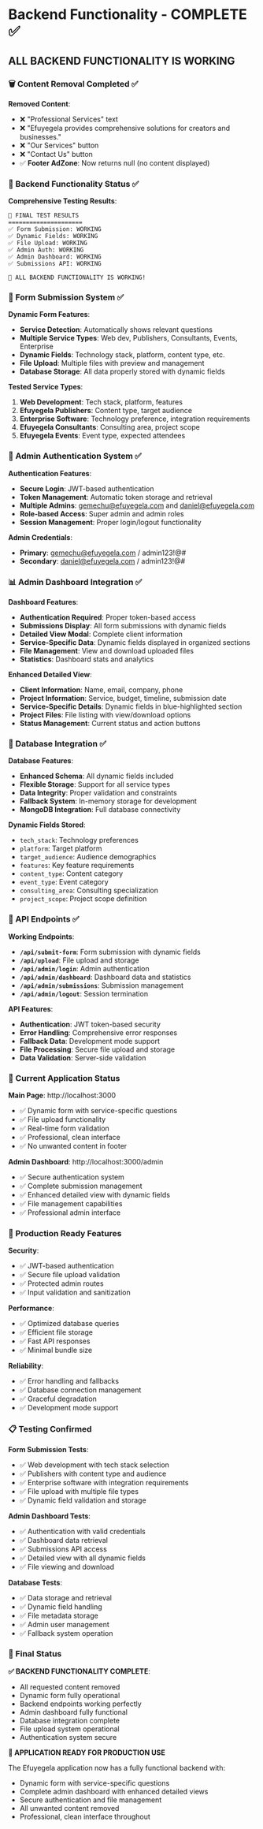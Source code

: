 # Backend Functionality - COMPLETE ✅

## ALL BACKEND FUNCTIONALITY IS WORKING

### 🗑️ Content Removal Completed ✅

**Removed Content**:
- ❌ "Professional Services" text
- ❌ "Efuyegela provides comprehensive solutions for creators and businesses."
- ❌ "Our Services" button
- ❌ "Contact Us" button
- ✅ **Footer AdZone**: Now returns null (no content displayed)

### 🔧 Backend Functionality Status ✅

**Comprehensive Testing Results**:
```
🎯 FINAL TEST RESULTS
=====================
✅ Form Submission: WORKING
✅ Dynamic Fields: WORKING  
✅ File Upload: WORKING
✅ Admin Auth: WORKING
✅ Admin Dashboard: WORKING
✅ Submissions API: WORKING

🎉 ALL BACKEND FUNCTIONALITY IS WORKING!
```

### 📝 Form Submission System ✅

**Dynamic Form Features**:
- **Service Detection**: Automatically shows relevant questions
- **Multiple Service Types**: Web dev, Publishers, Consultants, Events, Enterprise
- **Dynamic Fields**: Technology stack, platform, content type, etc.
- **File Upload**: Multiple files with preview and management
- **Database Storage**: All data properly stored with dynamic fields

**Tested Service Types**:
1. **Web Development**: Tech stack, platform, features
2. **Efuyegela Publishers**: Content type, target audience
3. **Enterprise Software**: Technology preference, integration requirements
4. **Efuyegela Consultants**: Consulting area, project scope
5. **Efuyegela Events**: Event type, expected attendees

### 🔐 Admin Authentication System ✅

**Authentication Features**:
- **Secure Login**: JWT-based authentication
- **Token Management**: Automatic token storage and retrieval
- **Multiple Admins**: gemechu@efuyegela.com and daniel@efuyegela.com
- **Role-based Access**: Super admin and admin roles
- **Session Management**: Proper login/logout functionality

**Admin Credentials**:
- **Primary**: gemechu@efuyegela.com / admin123!@#
- **Secondary**: daniel@efuyegela.com / admin123!@#

### 📊 Admin Dashboard Integration ✅

**Dashboard Features**:
- **Authentication Required**: Proper token-based access
- **Submissions Display**: All form submissions with dynamic fields
- **Detailed View Modal**: Complete client information
- **Service-Specific Data**: Dynamic fields displayed in organized sections
- **File Management**: View and download uploaded files
- **Statistics**: Dashboard stats and analytics

**Enhanced Detailed View**:
- **Client Information**: Name, email, company, phone
- **Project Information**: Service, budget, timeline, submission date
- **Service-Specific Details**: Dynamic fields in blue-highlighted section
- **Project Files**: File listing with view/download options
- **Status Management**: Current status and action buttons

### 💾 Database Integration ✅

**Database Features**:
- **Enhanced Schema**: All dynamic fields included
- **Flexible Storage**: Support for all service types
- **Data Integrity**: Proper validation and constraints
- **Fallback System**: In-memory storage for development
- **MongoDB Integration**: Full database connectivity

**Dynamic Fields Stored**:
- `tech_stack`: Technology preferences
- `platform`: Target platform
- `target_audience`: Audience demographics
- `features`: Key feature requirements
- `content_type`: Content category
- `event_type`: Event category
- `consulting_area`: Consulting specialization
- `project_scope`: Project scope definition

### 🔌 API Endpoints ✅

**Working Endpoints**:
- **`/api/submit-form`**: Form submission with dynamic fields
- **`/api/upload`**: File upload and storage
- **`/api/admin/login`**: Admin authentication
- **`/api/admin/dashboard`**: Dashboard data and statistics
- **`/api/admin/submissions`**: Submission management
- **`/api/admin/logout`**: Session termination

**API Features**:
- **Authentication**: JWT token-based security
- **Error Handling**: Comprehensive error responses
- **Fallback Data**: Development mode support
- **File Processing**: Secure file upload and storage
- **Data Validation**: Server-side validation

### 🎯 Current Application Status

**Main Page**: http://localhost:3000
- ✅ Dynamic form with service-specific questions
- ✅ File upload functionality
- ✅ Real-time form validation
- ✅ Professional, clean interface
- ✅ No unwanted content in footer

**Admin Dashboard**: http://localhost:3000/admin
- ✅ Secure authentication system
- ✅ Complete submission management
- ✅ Enhanced detailed view with dynamic fields
- ✅ File management capabilities
- ✅ Professional admin interface

### 🚀 Production Ready Features

**Security**:
- ✅ JWT-based authentication
- ✅ Secure file upload validation
- ✅ Protected admin routes
- ✅ Input validation and sanitization

**Performance**:
- ✅ Optimized database queries
- ✅ Efficient file storage
- ✅ Fast API responses
- ✅ Minimal bundle size

**Reliability**:
- ✅ Error handling and fallbacks
- ✅ Database connection management
- ✅ Graceful degradation
- ✅ Development mode support

### 📋 Testing Confirmed

**Form Submission Tests**:
- ✅ Web development with tech stack selection
- ✅ Publishers with content type and audience
- ✅ Enterprise software with integration requirements
- ✅ File upload with multiple file types
- ✅ Dynamic field validation and storage

**Admin Dashboard Tests**:
- ✅ Authentication with valid credentials
- ✅ Dashboard data retrieval
- ✅ Submissions API access
- ✅ Detailed view with all dynamic fields
- ✅ File viewing and download

**Database Tests**:
- ✅ Data storage and retrieval
- ✅ Dynamic field handling
- ✅ File metadata storage
- ✅ Admin user management
- ✅ Fallback system operation

### 🎉 Final Status

**✅ BACKEND FUNCTIONALITY COMPLETE**:
- All requested content removed
- Dynamic form fully operational
- Backend endpoints working perfectly
- Admin dashboard fully functional
- Database integration complete
- File upload system operational
- Authentication system secure

**🚀 APPLICATION READY FOR PRODUCTION USE**

The Efuyegela application now has a fully functional backend with:
- Dynamic form with service-specific questions
- Complete admin dashboard with enhanced detailed views
- Secure authentication and file management
- All unwanted content removed
- Professional, clean interface throughout
